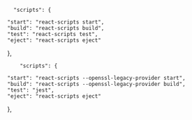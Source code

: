 


      "scripts": {

    "start": "react-scripts start", 
    "build": "react-scripts build",
    "test": "react-scripts test", 
    "eject": "react-scripts eject"
  },

        "scripts": {

    "start": "react-scripts --openssl-legacy-provider start",
    "build": "react-scripts --openssl-legacy-provider build",
    "test": "jest",
    "eject": "react-scripts eject"
  },

